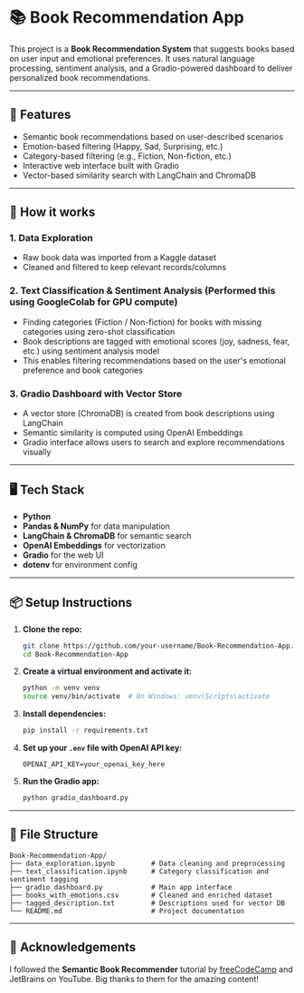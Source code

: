 # 📚 Book Recommendation App

This project is a **Book Recommendation System** that suggests books based on user input and emotional preferences. It uses natural language processing, sentiment analysis, and a Gradio-powered dashboard to deliver personalized book recommendations.

---

## 🚀 Features

- Semantic book recommendations based on user-described scenarios
- Emotion-based filtering (Happy, Sad, Surprising, etc.)
- Category-based filtering (e.g., Fiction, Non-fiction, etc.)
- Interactive web interface built with Gradio
- Vector-based similarity search with LangChain and ChromaDB

---

## 🧠 How it works

### 1. Data Exploration
- Raw book data was imported from a Kaggle dataset
- Cleaned and filtered to keep relevant records/columns

### 2. Text Classification & Sentiment Analysis (Performed this using GoogleColab for GPU compute)
- Finding categories (Fiction / Non-fiction) for books with missing categories using zero-shot classification
- Book descriptions are tagged with emotional scores (joy, sadness, fear, etc.) using sentiment analysis model
- This enables filtering recommendations based on the user's emotional preference and book categories

### 3. Gradio Dashboard with Vector Store
- A vector store (ChromaDB) is created from book descriptions using LangChain
- Semantic similarity is computed using OpenAI Embeddings
- Gradio interface allows users to search and explore recommendations visually

---

## 🖥 Tech Stack

- **Python**
- **Pandas & NumPy** for data manipulation
- **LangChain & ChromaDB** for semantic search
- **OpenAI Embeddings** for vectorization
- **Gradio** for the web UI
- **dotenv** for environment config

---

## 📦 Setup Instructions

1. **Clone the repo:**

   ```bash
   git clone https://github.com/your-username/Book-Recommendation-App.git
   cd Book-Recommendation-App
   ```

2. **Create a virtual environment and activate it:**

   ```bash
   python -m venv venv
   source venv/bin/activate  # On Windows: venv\Scripts\activate
   ```

3. **Install dependencies:**

   ```bash
   pip install -r requirements.txt
   ```

4. **Set up your `.env` file with OpenAI API key:**

   ```env
   OPENAI_API_KEY=your_openai_key_here
   ```

5. **Run the Gradio app:**

   ```bash
   python gradio_dashboard.py
   ```

---

## 📁 File Structure

```
Book-Recommendation-App/
├── data_exploration.ipynb         # Data cleaning and preprocessing
├── text_classification.ipynb      # Category classification and sentiment tagging
├── gradio_dashboard.py            # Main app interface
├── books_with_emotions.csv        # Cleaned and enriched dataset
├── tagged_description.txt         # Descriptions used for vector DB
└── README.md                      # Project documentation
```

---

## 🙌 Acknowledgements

I followed the **Semantic Book Recommender** tutorial by [freeCodeCamp](https://www.youtube.com/watch?v=Q7mS1VHm3Yw) and JetBrains on YouTube. Big thanks to them for the amazing content!


